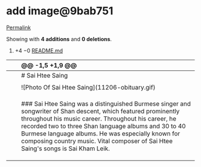 # add image@9bab751

[Permalink](add-image-9bab751.md)

 Showing with **4 additions** and **0 deletions**.

1.  +4 −0 [README.md](add-image-9bab751.md#diff-b335630551682c19a781afebcf4d07bf978fb1f8ac04c6bf87428ed5106870f5)

|  |  | @@ -1,5 +1,9 @@ |
| :--- | :--- | :--- |
|  |  |  \# Sai Htee Saing |
|  |  |  |
|  |  |  !\[Photo Of Sai Htee Saing\]\(11206-obituary.gif\) |
|  |  |  |
|  |  |  |
|  |  |  |
|  |  |  \#\#\# Sai Htee Saing was a distinguished Burmese singer and songwriter of Shan descent, which featured prominently throughout his music career. Throughout his career, he recorded two to three Shan language albums and 30 to 40 Burmese language albums. He was especially known for composing country music. Vital composer of Sai Htee Saing's songs is Sai Kham Leik. |
|  |  |  |
|  |  |  |
|  |  |  |


